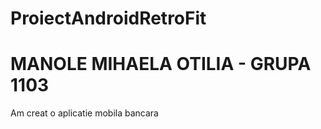 # ProiectAndroidRetroFit
# MANOLE MIHAELA OTILIA - GRUPA 1103

Am creat o aplicatie mobila bancara 

